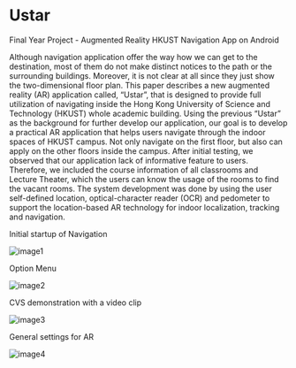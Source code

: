 # Ustar

Final Year Project - Augmented Reality HKUST Navigation App on Android

Although navigation application offer the way how we can get to the destination, most of them do not make distinct notices to the path or the surrounding buildings. Moreover, it is not clear at all since they just show the two-dimensional floor plan. This paper describes a new augmented reality (AR) application called, “Ustar”, that is designed to provide full utilization of navigating inside the Hong Kong University of Science and Technology (HKUST) whole academic building. Using the previous “Ustar” as the background for further develop our application, our goal is to develop a practical AR application that helps users navigate through the indoor spaces of HKUST campus. Not only navigate on the first floor, but also can apply on the other floors inside the campus. After initial testing, we observed that our application lack of informative feature to users. Therefore, we included the course information of all classrooms and Lecture Theater, which the users can know the usage of the rooms to find the vacant rooms. The system development was done by using the user self-defined location, optical-character reader (OCR) and pedometer to support the location-based AR technology for indoor localization, tracking and navigation.

Initial startup of Navigation

![image1](https://github.com/wai25/Ustar/blob/master/images/1.png)

Option Menu

![image2](https://github.com/wai25/Ustar/blob/master/images/2.png)

CVS demonstration with a video clip

![image3](https://github.com/wai25/Ustar/blob/master/images/3.png)

General settings for AR

![image4](https://github.com/wai25/Ustar/blob/master/images/4.png)
